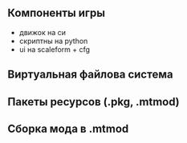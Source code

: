 
## Компоненты игры
- движок на си
- скриптны на python
- ui на scaleform + cfg

## Виртуальная файлова система

## Пакеты ресурсов (.pkg, .mtmod)

## Сборка мода в .mtmod